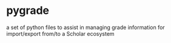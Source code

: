 pygrade
=======

a set of python files to assist in managing grade information for import/export from/to a Scholar ecosystem